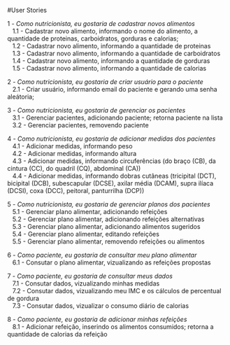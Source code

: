 #User Stories

1 - *Como nutricionista, eu gostaria de cadastrar novos alimentos*   
&nbsp;&nbsp;&nbsp;1.1 - Cadastrar novo alimento, informando o nome do alimento, a quantidade de proteinas, carboidratos, gorduras e calorias;   
&nbsp;&nbsp;&nbsp;1.2 - Cadastrar novo alimento, informando a quantidade de proteinas  
&nbsp;&nbsp;&nbsp;1.3 - Cadastrar novo alimento, informando a quantidade de carboidratos  
&nbsp;&nbsp;&nbsp;1.4 - Cadastrar novo alimento, informando a quantidade de gorduras  
&nbsp;&nbsp;&nbsp;1.5 - Cadastrar novo alimento, informando a quantidade de calorias  

2 - *Como nutricionista, eu gostaria de criar usuário para o paciente* <br>
&nbsp;&nbsp;&nbsp;2.1 - Criar usuário, informando email do paciente e gerando uma senha aleátoria; <br> 
  
3 - *Como nutricionista, eu gostaria de gerenciar os pacientes* <br>
&nbsp;&nbsp;&nbsp;3.1 - Gerenciar pacientes, adicionando paciente; retorna paciente na lista  <br>
&nbsp;&nbsp;&nbsp;3.2 - Gerenciar pacientes, removendo paciente <br>

4 - *Como nutricionista, eu gostaria de adicionar medidas dos pacientes*  <br>
&nbsp;&nbsp;&nbsp;4.1 - Adicionar medidas, informando peso <br>
&nbsp;&nbsp;&nbsp;4.2 - Adicionar medidas, informando altura <br>
&nbsp;&nbsp;&nbsp;4.3 - Adicionar medidas, informando circuferências (do braço (CB), da cintura (CC), do quadril (CQ), abdominal (CA))<br>
&nbsp;&nbsp;&nbsp;4.4 - Adicionar medidas, informando dobras cutâneas (tricipital (DCT), bicipital (DCB), subescapular (DCSE), axilar média (DCAM), supra ilíaca (DCSI), coxa (DCC), peitoral, panturrilha (DCP))<br>

5 - *Como nutricionista, eu gostaria de gerenciar planos dos pacientes*  <br>
&nbsp;&nbsp;&nbsp;5.1 - Gerenciar plano alimentar, adicionando refeições  <br>
&nbsp;&nbsp;&nbsp;5.2 - Gerenciar plano alimentar, adicionando refeições alternativas  <br>
&nbsp;&nbsp;&nbsp;5.3 - Gerenciar plano alimentar, adicionando alimentos sugeridos  <br>
&nbsp;&nbsp;&nbsp;5.4 - Gerenciar plano alimentar, editando refeições  <br>
&nbsp;&nbsp;&nbsp;5.5 - Gerenciar plano alimentar, removendo refeições ou alimentos   <br>

6 - *Como paciente, eu gostaria de consultar meu plano alimentar*  <br>
&nbsp;&nbsp;&nbsp;6.1 - Consutar o plano alimentar, vizualizando as refeições propostas<br>

7 - *Como paciente, eu gostaria de consultar meus dados*  <br>
&nbsp;&nbsp;&nbsp;7.1 - Consutar dados, vizualizando minhas medidas<br>
&nbsp;&nbsp;&nbsp;7.2 - Consutar dados, vizualizando meu IMC e os cálculos de percentual de gordura<br>
&nbsp;&nbsp;&nbsp;7.3 - Consutar dados, vizualizar o consumo diário de calorias <br>
  
8 - *Como paciente, eu gostaria de adicionar minhas refeições*  <br>
&nbsp;&nbsp;&nbsp;8.1 - Adicionar refeição, inserindo os alimentos consumidos; retorna a quantidade de calorias da refeição
